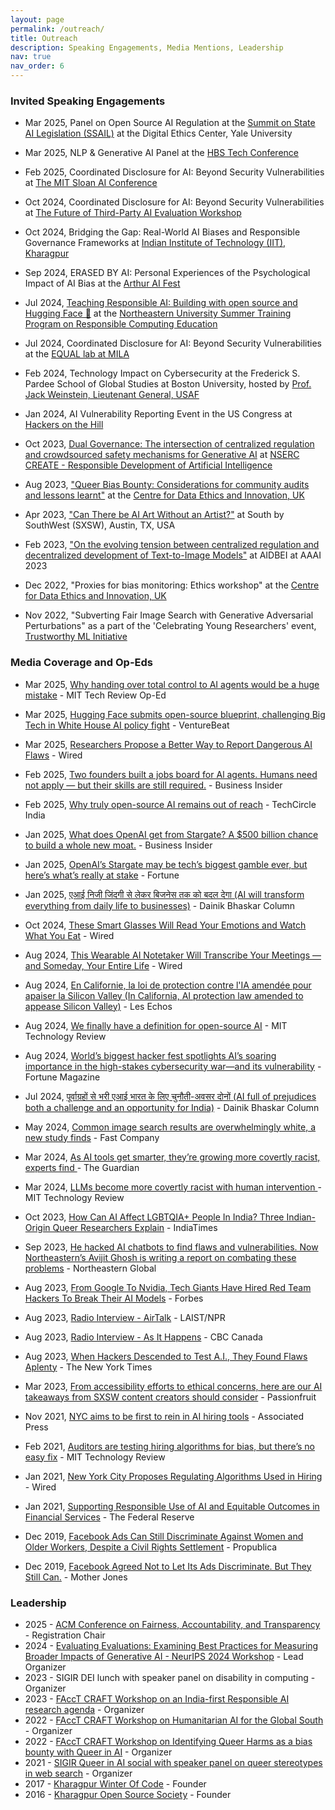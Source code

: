 ```yaml
---
layout: page
permalink: /outreach/
title: Outreach
description: Speaking Engagements, Media Mentions, Leadership
nav: true
nav_order: 6
---
```


### Invited Speaking Engagements

- Mar 2025, Panel on Open Source AI Regulation at the [Summit on State AI Legislation (SSAIL)](https://dec.yale.edu/programs/summit-on-state-ai-legislation-ssail) at the Digital Ethics Center, Yale University

- Mar 2025, NLP & Generative AI Panel at the [HBS Tech Conference](https://www.techclubhbs.com/2025-conference)

- Feb 2025, Coordinated Disclosure for AI: Beyond Security Vulnerabilities at [The MIT Sloan AI Conference](https://www.mitaimlconference.com/)

- Oct 2024, Coordinated Disclosure for AI: Beyond Security Vulnerabilities at [The Future of Third-Party AI Evaluation Workshop](https://sites.google.com/view/thirdparty-ai-evalulation/home)

- Oct 2024, Bridging the Gap: Real-World AI Biases and Responsible Governance Frameworks at [Indian Institute of Technology (IIT), Kharagpur](https://cse.iitkgp.ac.in/)

- Sep 2024, ERASED BY AI: Personal Experiences of the Psychological Impact of AI Bias at the [Arthur AI Fest](https://www.arthur.ai/ai-fest)

- Jul 2024, [Teaching Responsible AI: Building with open source and Hugging Face 🤗](https://drive.google.com/file/d/10OeLjBLbF3oI6Yy9QaNji-W_lie7IRGp/view) at the [Northeastern University Summer Training Program on Responsible Computing Education](https://cssh.northeastern.edu/ethics/summer-training-program-on-responsible-computing-education/)

- Jul 2024, Coordinated Disclosure for AI: Beyond Security Vulnerabilities at the [EQUAL lab at MILA](https://mila.quebec/en/responsible-ai)

- Feb 2024, Technology Impact on Cybersecurity at the Frederick S. Pardee School of Global Studies at Boston University, hosted by [Prof. Jack Weinstein, Lieutenant General, USAF](https://www.bu.edu/pardeeschool/profile/jack-weinstein/)

- Jan 2024, AI Vulnerability Reporting Event in the US Congress at [Hackers on the Hill](https://hackersonthehill.org/)

- Oct 2023, [Dual Governance:
The intersection of centralized regulation and crowdsourced safety mechanisms for Generative AI](https://docs.google.com/presentation/d/1NtJA2jShkDZ_GIWHcm0mTiSSkKWawdCYj8oQ1zvjSyg/edit?usp=sharing) at [NSERC CREATE - Responsible Development of Artificial Intelligence](https://www.torontomu.ca/responsible-ai/)

- Aug 2023, ["Queer Bias Bounty: Considerations for community audits and
lessons learnt"](https://docs.google.com/presentation/d/1NzmBZMqnJ42iRMUehJWNxhO2B6YdWrYFKEwMaE3cm14/present?slide=id.g275f906db51_0_268) at the [Centre for Data Ethics and Innovation, UK](https://www.gov.uk/government/organisations/centre-for-data-ethics-and-innovation)

- Apr 2023, ["Can There be AI Art Without an Artist?"](https://schedule.sxsw.com/2023/events/PP122773) at South by SouthWest (SXSW), Austin, TX, USA

- Feb 2023, ["On the evolving tension between centralized regulation and decentralized development of Text-to-Image Models"](https://kdd.cs.ksu.edu/Workshops/AAAI-2023/#Panel) at AIDBEI at AAAI 2023

- Dec 2022, "Proxies for bias monitoring: Ethics workshop" at the [Centre for Data Ethics and Innovation, UK](https://www.gov.uk/government/organisations/centre-for-data-ethics-and-innovation)

- Nov 2022, "Subverting Fair Image Search with Generative Adversarial Perturbations" as a part of the 'Celebrating Young Researchers' event, [Trustworthy ML Initiative](https://www.trustworthyml.org/)

### Media Coverage and Op-Eds

- Mar 2025, [Why handing over total control to AI agents would be a huge mistake](https://www.technologyreview.com/2025/03/24/1113647/why-handing-over-total-control-to-ai-agents-would-be-a-huge-mistake/) - MIT Tech Review Op-Ed

- Mar 2025, [Hugging Face submits open-source blueprint, challenging Big Tech in White House AI policy fight](https://venturebeat.com/ai/hugging-face-submits-open-source-blueprint-challenging-big-tech-in-white-house-ai-policy-fight/) - VentureBeat

- Mar 2025, [Researchers Propose a Better Way to Report Dangerous AI Flaws](https://www.wired.com/story/ai-researchers-new-system-report-bugs/) - Wired

- Feb 2025, [Two founders built a jobs board for Al agents. Humans need not apply — but their skills are still required.](https://www.businessinsider.com/ai-agents-jobs-board-ad-replacing-human-skills-2025-2) - Business Insider

- Feb 2025, [Why truly open-source AI remains out of reach](https://www.techcircle.in/2025/02/19/why-truly-open-source-ai-remains-out-of-reach) - TechCircle India

- Jan 2025, [What does OpenAI get from Stargate? A $500 billion chance to build a whole new moat.](https://www.businessinsider.com/openai-stargate-project-moat-deepseek-2025-1) - Business Insider

- Jan 2025, [OpenAI’s Stargate may be tech’s biggest gamble ever, but here’s what’s really at stake](https://fortune.com/2025/01/22/openai-stargate-ai-sam-altman-donald-trump/) - Fortune

- Jan 2025, [एआई निजी जिंदगी से लेकर बिजनेस तक को बदल देगा (AI will transform everything from daily life to businesses)](https://evijit.io/assets/img/Epaper_194_2025-01-03_9.jpeg) - Dainik Bhaskar Column

- Oct 2024, [These Smart Glasses Will Read Your Emotions and Watch What You Eat](https://www.wired.com/story/emteq-smart-glasses-read-emotions-watch-what-you-eat/) - Wired

- Aug 2024, [This Wearable AI Notetaker Will Transcribe Your Meetings — and Someday, Your Entire Life](https://www.wired.com/story/plaud-note-pin-ai-wearable/) - Wired

- Aug 2024, [En Californie, la loi de protection contre l'IA amendée pour apaiser la Silicon Valley (In California, AI protection law amended to appease Silicon Valley)](https://www.lesechos.fr/tech-medias/intelligence-artificielle/en-californie-la-loi-de-protection-contre-lia-amendee-pour-apaiser-la-silicon-valley-2114566) - Les Echos

- Aug 2024, [We finally have a definition for open-source AI](https://www.technologyreview.com/2024/08/22/1097224/we-finally-have-a-definition-for-open-source-ai/) - MIT Technology Review

- Aug 2024, [World’s biggest hacker fest spotlights AI’s soaring importance in the high-stakes cybersecurity war—and its vulnerability](https://fortune.com/2024/08/12/defcon-gen-ai-bug-bounty-cybersecurity-vulnerabilities/?987123) - Fortune Magazine

- Jul 2024, [पूर्वाग्रहों से भरी एआई भारत के लिए चुनौती-अवसर दोनों (AI full of prejudices both a challenge and an opportunity for India)](https://evijit.io/assets/img/Epaper_194_2024-07-17_13.jpeg) - Dainik Bhaskar Column

- May 2024, [Common image search results are overwhelmingly white, a new study finds](https://www.fastcompany.com/91131154/image-search-results-bias-research) - Fast Company

- Mar 2024, [As AI tools get smarter, they’re growing more covertly racist, experts find
](https://www.theguardian.com/technology/2024/mar/16/ai-racism-chatgpt-gemini-bias) - The Guardian

- Mar 2024, [LLMs become more covertly racist with human intervention
](https://www.technologyreview.com/2024/03/11/1089683/llms-become-more-covertly-racist-with-human-intervention/) - MIT Technology Review

- Oct 2023, [How Can AI Affect LGBTQIA+ People In India? Three Indian-Origin Queer Researchers Explain](https://www.indiatimes.com/trending/spectrum/how-can-ai-affect-queer-people-in-india-617408.html) - IndiaTimes

- Sep 2023, [He hacked AI chatbots to find flaws and vulnerabilities. Now Northeastern’s Avijit Ghosh is writing a report on combating these problems](https://news.northeastern.edu/2023/09/06/ethical-ai-development/) - Northeastern Global

- Aug 2023, [From Google To Nvidia, Tech Giants Have Hired Red Team Hackers To Break Their AI Models](https://www.forbes.com/sites/rashishrivastava/2023/09/01/ai-red-teams-google-nvidia-microsoft-meta/) - Forbes

- Aug 2023, [Radio Interview - AirTalk](https://www.kpcc.org/podcast/airtalk/hurricane-hilary-is-barreling-towards-socal-what-can-we-expect) -  LAIST/NPR  

- Aug 2023, [Radio Interview - As It Happens](https://www.cbc.ca/radio/asithappens/the-aih-transcript-for-august-16-2023-1.6939160) - CBC Canada  

- Aug 2023, [When Hackers Descended to Test A.I., They Found Flaws Aplenty](https://www.nytimes.com/2023/08/16/technology/ai-defcon-hackers.html?unlocked_article_code=QqiwO9KZ2dVgz77qvZdn_d0wtUydJlP-OxRmVpvYSxD6eVdiBnfwRKqn1kO498M75VY8xZfH-ryaJPdxX_fK70oQSiJN8_scGieCDMEqiEbg8IC2MFaCMFR8FOY3m1D2X8mRWLKhsEOOgzEoV7trJnskK6IXwrE1ijhwGrzhGlOaMrRT4VP2SXcKMY0WthVTKhXLuYkuTOom8KYrWJgxS8ORjfNqxcnBsA8Br7mCacRlGSG2ryt1rnpiQl_i9fnN5Pso-i1XUnmAHSlWhiGW_QxSMr0cTx0UOn1jiYN4sXJRzbHK86kgKN5CGfdScuOPVh1vD5hUwSeuCBvhlPaxfJLhx1E1V6FG3q4Jp3e_mqkHisCW8wfKqWWN0co-Gy0Q4dKsZHsZeg) - The New York Times  

- Mar 2023, [From accessibility efforts to ethical concerns, here are our AI takeaways from SXSW content creators should consider](https://passionfru.it/ai-sxsw-2023-3434/) - Passionfruit  

- Nov 2021, [NYC aims to be first to rein in AI hiring tools](https://apnews.com/article/technology-business-race-and-ethnicity-racial-injustice-artificial-intelligence-2fe8d3ef7008d299d9d810f0c0f7905d) - Associated Press

- Feb 2021, [Auditors are testing hiring algorithms for bias, but there’s no easy fix](https://www.technologyreview.com/2021/02/11/1017955/auditors-testing-ai-hiring-algorithms-bias-big-questions-remain/) - MIT Technology Review

- Jan 2021, [New York City Proposes Regulating Algorithms Used in Hiring](https://www.wired.com/story/new-york-city-proposes-regulating-algorithms-hiring/) - Wired

-  Jan 2021, [Supporting Responsible Use of AI and Equitable Outcomes in Financial Services](https://www.federalreserve.gov/newsevents/speech/brainard20210112a.htm) -  The Federal Reserve

- Dec 2019, [Facebook Ads Can Still Discriminate Against Women and Older Workers, Despite a Civil Rights Settlement](https://www.propublica.org/article/facebook-ads-can-still-discriminate-against-women-and-older-workers-despite-a-civil-rights-settlement) - Propublica  

- Dec 2019, [Facebook Agreed Not to Let Its Ads Discriminate. But They Still Can.](https://www.motherjones.com/politics/2019/12/facebook-agreed-not-to-let-its-ads-discriminate-but-they-still-can/) - Mother Jones



### Leadership

- 2025 - [ACM Conference on Fairness, Accountability, and Transparency](https://facctconference.org/2025/committees) - Registration Chair
- 2024 - [Evaluating Evaluations: Examining Best Practices for Measuring Broader Impacts of Generative AI - NeurIPS 2024 Workshop](https://evaleval.github.io/) - Lead Organizer
- 2023 - SIGIR DEI lunch with speaker panel on disability in computing - Organizer
- 2023 - [FAccT CRAFT Workshop on an India-first Responsible AI research agenda](https://sites.google.com/view/raiindiacraftfacct2023/home) - Organizer
- 2022 - [FAccT CRAFT Workshop on Humanitarian AI for the Global South](https://www.aqai.xyz/acm-facct-craft-workshop-2023/) - Organizer
- 2022 - [FAccT CRAFT Workshop on Identifying Queer Harms as a bias bounty with Queer in AI](https://www.queerinai.com/) - Organizer
- 2021 - [SIGIR Queer in AI social with speaker panel on queer stereotypes in web search](https://www.queerinai.com/) - Organizer
- 2017 - [Kharagpur Winter Of Code](https://kwoc.kossiitkgp.org/) - Founder
- 2016 - [Kharagpur Open Source Society](https://kossiitkgp.org/) - Founder
